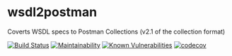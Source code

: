 # wsdl2postman
Coverts WSDL specs to Postman Collections (v2.1 of the collection format)

[![Build Status](https://travis-ci.org/owenfarrell/wsdl2postman.svg?branch=master)](https://travis-ci.org/owenfarrell/wsdl2postman)
[![Maintainability](https://api.codeclimate.com/v1/badges/c4f05e210676c4684a77/maintainability)](https://codeclimate.com/github/owenfarrell/wsdl2postman/maintainability)
[![Known Vulnerabilities](https://snyk.io/test/github/owenfarrell/wsdl2postman/badge.svg?targetFile=package.json)](https://snyk.io/test/github/owenfarrell/wsdl2postman?targetFile=package.json)
[![codecov](https://codecov.io/gh/owenfarrell/wsdl2postman/branch/master/graph/badge.svg)](https://codecov.io/gh/owenfarrell/wsdl2postman)
